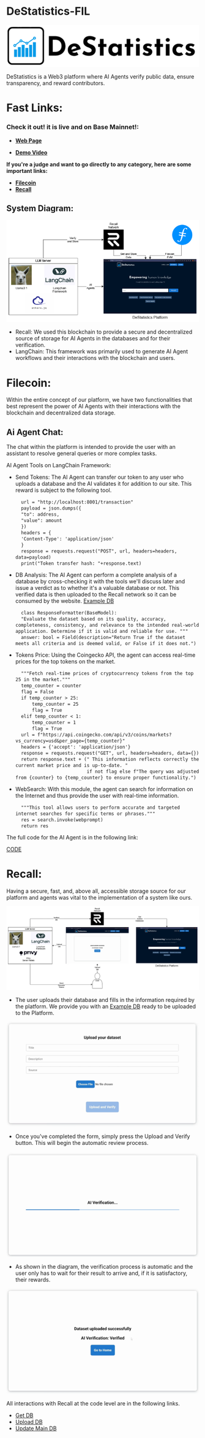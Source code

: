 # DeStatistics-FIL

<img src="./images/169.png">

DeStatistics is a Web3 platform where AI Agents verify public data, ensure transparency, and reward contributors.

# Fast Links:

### Check it out! it is live and on Base Mainnet!:
- [**Web Page**](https://de-statistics.vercel.app)

- [**Demo Video**](https://youtu.be/gs6MxuGJd8g)

**If you're a judge and want to go directly to any category, here are some important links:**

- [**Filecoin**](#filecoin)
- [**Recall**](#recall)

## System Diagram:

<img src="./images/general.drawio.png">

- Recall: We used this blockchain to provide a secure and decentralized source of storage for AI Agents in the databases and for their verification.
- LangChain: This framework was primarily used to generate AI Agent workflows and their interactions with the blockchain and users.

# Filecoin:

Within the entire concept of our platform, we have two functionalities that best represent the power of AI Agents with their interactions with the blockchain and decentralized data storage.

## Ai Agent Chat:

The chat within the platform is intended to provide the user with an assistant to resolve general queries or more complex tasks.

AI Agent Tools on LangChain Framework:

- Send Tokens: The AI Agent can transfer our token to any user who uploads a database and the AI ​​validates it for addition to our site. This reward is subject to the following tool.

        url = "http://localhost:8001/transaction"
        payload = json.dumps({
        "to": address,
        "value": amount
        })
        headers = {
        'Content-Type': 'application/json'
        }
        response = requests.request("POST", url, headers=headers, data=payload)
        print("Token transfer hash: "+response.text)

- DB Analysis: The AI Agent can perform a complete analysis of a database by cross-checking it with the tools we'll discuss later and issue a verdict as to whether it's a valuable database or not. This verified data is then uploaded to the Recall network so it can be consumed by the website. [Example DB](./example-db/Taxes%20on%20exports.csv)

        class ResponseFormatter(BaseModel):
        "Evaluate the dataset based on its quality, accuracy, completeness, consistency, and relevance to the intended real-world application. Determine if it is valid and reliable for use. """
        answer: bool = Field(description="Return True if the dataset meets all criteria and is deemed valid, or False if it does not.")

- Tokens Price: Using the Coingecko API, the agent can access real-time prices for the top tokens on the market.

        """Fetch real-time prices of cryptocurrency tokens from the top 25 in the market."""
        temp_counter = counter
        flag = False
        if temp_counter > 25:
            temp_counter = 25
            flag = True
        elif temp_counter < 1:
            temp_counter = 1
            flag = True
        url = f"https://api.coingecko.com/api/v3/coins/markets?vs_currency=usd&per_page={temp_counter}"
        headers = {'accept': 'application/json'}
        response = requests.request("GET", url, headers=headers, data={})
        return response.text + (" This information reflects correctly the current market price and is up-to-date. "
                                if not flag else f"The query was adjusted from {counter} to {temp_counter} to ensure proper functionality.")
- WebSearch: With this module, the agent can search for information on the Internet and thus provide the user with real-time information.

        """This tool allows users to perform accurate and targeted internet searches for specific terms or phrases."""
        res = search.invoke(webprompt)
        return res

The full code for the AI Agent is in the following link:

[CODE](./ollama-server/main.py)

# Recall:

Having a secure, fast, and, above all, accessible storage source for our platform and agents was vital to the implementation of a system like ours.

<img src="./images/recall.png">

- The user uploads their database and fills in the information required by the platform. We provide you with an [Example DB](./example-db/Taxes%20on%20exports.csv) ready to be uploaded to the Platform.

<img src="./images/upload.png">

- Once you've completed the form, simply press the Upload and Verify button. This will begin the automatic review process.

<img src="./images/verif.png">

- As shown in the diagram, the verification process is automatic and the user only has to wait for their result to arrive and, if it is satisfactory, their rewards.

<img src="./images/complete.png">

All interactions with Recall at the code level are in the following links.

- [Get DB](./de-statistics/src/actions/fetchDataset.js)
- [Upload DB](./de-statistics/src/actions/uploadFile.js)
- [Update Main DB](./de-statistics/src/actions/updateMainDB.js)